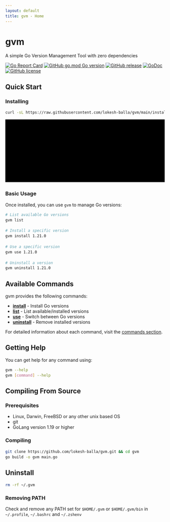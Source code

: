 ```yaml
---
layout: default
title: gvm - Home
---
```


# gvm

A simple Go Version Management Tool with zero dependencies

[![Go Report Card](https://goreportcard.com/badge/github.com/lokesh-balla/gvm)](https://goreportcard.com/report/github.com/lokesh-balla/gvm)
[![GitHub go.mod Go version](https://img.shields.io/github/go-mod/go-version/lokesh-balla/gvm)](https://github.com/lokesh-balla/gvm)
[![GitHub release](https://img.shields.io/github/v/release/lokesh-balla/gvm)](https://github.com/lokesh-balla/gvm/releases)
[![GoDoc](https://godoc.org/github.com/golang/gddo?status.svg)](https://pkg.go.dev/github.com/lokesh-balla/gvm?tab=doc)
[![GitHub license](https://img.shields.io/github/license/lokesh-balla/gvm)](LICENSE)

## Quick Start

### Installing

```bash
curl -sL https://raw.githubusercontent.com/lokesh-balla/gvm/main/install.sh | sh - 
```

![Installation GIF](demo.gif)

### Basic Usage

Once installed, you can use `gvm` to manage Go versions:

```bash
# List available Go versions
gvm list

# Install a specific version
gvm install 1.21.0

# Use a specific version
gvm use 1.21.0

# Uninstall a version
gvm uninstall 1.21.0
```

## Available Commands

gvm provides the following commands:

- **[install](commands/install)** - Install Go versions
- **[list](commands/list)** - List available/installed versions
- **[use](commands/use)** - Switch between Go versions
- **[uninstall](commands/uninstall)** - Remove installed versions

For detailed information about each command, visit the [commands section](commands/).

## Getting Help

You can get help for any command using:

```bash
gvm --help
gvm [command] --help
```

## Compiling From Source

### Prerequisites

- Linux, Darwin, FreeBSD or any other unix based OS
- git
- GoLang version 1.19 or higher

### Compiling

```bash
git clone https://github.com/lokesh-balla/gvm.git && cd gvm
go build -o gvm main.go
```

## Uninstall

```bash
rm -rf ~/.gvm
```

### Removing PATH

Check and remove any PATH set for `$HOME/.gvm` or `$HOME/.gvm/bin` in `~/.profile`, `~/.bashrc` and `~/.zshenv`
